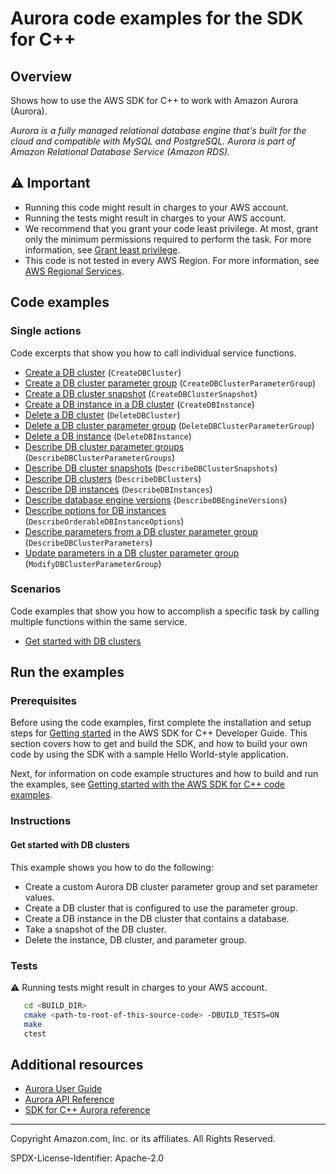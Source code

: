 <!--Generated by WRITEME on 2023-03-06 20:12:02.044605 (UTC)-->
# Aurora code examples for the SDK for C++

## Overview

Shows how to use the AWS SDK for C++ to work with Amazon Aurora (Aurora).

<!--custom.overview.start-->
<!--custom.overview.end-->

*Aurora is a fully managed relational database engine that's built for the cloud and compatible with MySQL and PostgreSQL. 
Aurora is part of Amazon Relational Database Service (Amazon RDS).*

## ⚠ Important

* Running this code might result in charges to your AWS account.
* Running the tests might result in charges to your AWS account.
* We recommend that you grant your code least privilege. At most, grant only the minimum permissions required to perform the task. For more information, see [Grant least privilege](https://docs.aws.amazon.com/IAM/latest/UserGuide/best-practices.html#grant-least-privilege).
* This code is not tested in every AWS Region. For more information, see [AWS Regional Services](https://aws.amazon.com/about-aws/global-infrastructure/regional-product-services).

<!--custom.important.start-->
<!--custom.important.end-->

## Code examples
### Single actions

Code excerpts that show you how to call individual service functions.

* [Create a DB cluster](getting_started_with_db_clusters.cpp#L498) (`CreateDBCluster`)
* [Create a DB cluster parameter group](getting_started_with_db_clusters.cpp#L333) (`CreateDBClusterParameterGroup`)
* [Create a DB cluster snapshot](getting_started_with_db_clusters.cpp#L661) (`CreateDBClusterSnapshot`)
* [Create a DB instance in a DB cluster](getting_started_with_db_clusters.cpp#L589) (`CreateDBInstance`)
* [Delete a DB cluster](getting_started_with_db_clusters.cpp#L1027) (`DeleteDBCluster`)
* [Delete a DB cluster parameter group](getting_started_with_db_clusters.cpp#L1095) (`DeleteDBClusterParameterGroup`)
* [Delete a DB instance](getting_started_with_db_clusters.cpp#L997) (`DeleteDBInstance`)
* [Describe DB cluster parameter groups](getting_started_with_db_clusters.cpp#L295) (`DescribeDBClusterParameterGroups`)
* [Describe DB cluster snapshots](getting_started_with_db_clusters.cpp#L701) (`DescribeDBClusterSnapshots`)
* [Describe DB clusters](getting_started_with_db_clusters.cpp#L746) (`DescribeDBClusters`)
* [Describe DB instances](getting_started_with_db_clusters.cpp#L882) (`DescribeDBInstances`)
* [Describe database engine versions](getting_started_with_db_clusters.cpp#L844) (`DescribeDBEngineVersions`)
* [Describe options for DB instances](getting_started_with_db_clusters.cpp#L919) (`DescribeOrderableDBInstanceOptions`)
* [Describe parameters from a DB cluster parameter group](getting_started_with_db_clusters.cpp#L783) (`DescribeDBClusterParameters`)
* [Update parameters in a DB cluster parameter group](getting_started_with_db_clusters.cpp#L403) (`ModifyDBClusterParameterGroup`)

### Scenarios

Code examples that show you how to accomplish a specific task by calling multiple
functions within the same service.

* [Get started with DB clusters](getting_started_with_db_clusters.cpp) 

## Run the examples

### Prerequisites

Before using the code examples, first complete the installation and setup steps
for [Getting started](https://docs.aws.amazon.com/sdk-for-cpp/v1/developer-guide/getting-started.html) in the AWS SDK for
C++ Developer Guide.
This section covers how to get and build the SDK, and how to build your own code by using the SDK with a
sample Hello World-style application.

Next, for information on code example structures and how to build and run the examples, see [Getting started with the AWS SDK for C++ code examples](https://docs.aws.amazon.com/sdk-for-cpp/v1/developer-guide/getting-started-code-examples.html).

<!--custom.prerequisites.start-->
<!--custom.prerequisites.end-->

### Instructions

<!--custom.instructions.start-->
<!--custom.instructions.end-->

#### Get started with DB clusters

This example shows you how to do the following:

* Create a custom Aurora DB cluster parameter group and set parameter values.
* Create a DB cluster that is configured to use the parameter group.
* Create a DB instance in the DB cluster that contains a database.
* Take a snapshot of the DB cluster.
* Delete the instance, DB cluster, and parameter group.

<!--custom.scenarios.aurora_Scenario_GetStartedClusters.start-->
<!--custom.scenarios.aurora_Scenario_GetStartedClusters.end-->

### Tests

⚠ Running tests might result in charges to your AWS account.

```sh
   cd <BUILD_DIR>
   cmake <path-to-root-of-this-source-code> -DBUILD_TESTS=ON
   make
   ctest
```

<!--custom.tests.start-->
<!--custom.tests.end-->

## Additional resources

* [Aurora User Guide](https://docs.aws.amazon.com/AmazonRDS/latest/AuroraUserGuide/CHAP_AuroraOverview.html)
* [Aurora API Reference](https://docs.aws.amazon.com/AmazonRDS/latest/APIReference/Welcome.html)
* [SDK for C++ Aurora reference](https://sdk.amazonaws.com/cpp/api/LATEST/aws-cpp-sdk-rds/html/annotated.html)

<!--custom.resources.start-->
<!--custom.resources.end-->

---

Copyright Amazon.com, Inc. or its affiliates. All Rights Reserved.

SPDX-License-Identifier: Apache-2.0